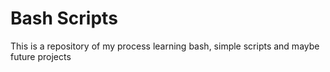 # Bash Scripts

This is a repository of my process learning bash, simple scripts and maybe future projects 
